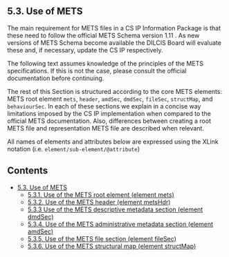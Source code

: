 ## 5.3. Use of METS
The main requirement for METS files in a CS IP Information Package is that these need to follow the official METS Schema version 1.11 . As new versions of METS Schema become available the DILCIS Board will evaluate these and, if necessary, update the CS IP respectively.

The following text assumes knowledge of the principles of the METS specifications. If this is not the case, please consult the official documentation  before continuing.

The rest of this Section is structured according to the core METS elements: METS root element `mets`, `header`, `amdSec`, `dmdSec`, `fileSec`, `structMap`, and `behaviourSec`. In each of these sections we explain in a
concise way limitations imposed by the CS IP implementation when compared to the official METS documentation. Also, differences between creating a root METS file and representation METS file are described when relevant.

All names of elements and attributes below are expressed using the XLink notation (i.e. `element/sub-element/@attribute`)

## Contents
- [5.3. Use of METS](/)
  - [5.3.1.	Use of the METS root element (element mets)](/mets-root/)
  - [5.3.2.	Use of the METS header (element metsHdr)](/metshdr/)
  - [5.3.3 Use of the METS descriptive metadata section (element dmdSec)](/dmdsec/)
  - [5.3.4.	Use of the METS administrative metadata section (element amdSec)](/amdsec/)
  - [5.3.5.	Use of the METS file section (element fileSec)](/filesec/)
  - [5.3.6.	Use of the METS structural map (element structMap)](/structmap/)
